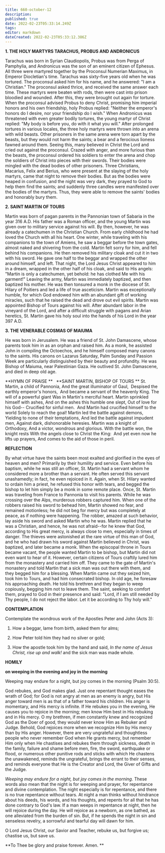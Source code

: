 ```yaml
---
title: 660-october-12
description: 
published: true
date: 2022-02-23T05:33:14.249Z
tags: 
editor: markdown
dateCreated: 2022-02-23T05:33:12.386Z
---
```



**1. THE HOLY MARTYRS TARACHUS, PROBUS AND ANDRONICUS**

Tarachus was born in Syrian Claudiopolis, Probus was from Perga of Pamphylia, and Andronicus was the son of an eminent citizen of Ephesus. All three were martyred together by the Proconsul Numerian Maximus, in Emperor Diocletian's time. Tarachus was sixty-five years old when he was tortured. The proconsul asked him for his name, and he answered: "I am a Christian." The proconsul asked thrice, and received the same answer each time. These martyrs were beaten with rods, then were cast into prison bloodied and wounded. After this, they were brought out again for torture. When the proconsul advised Probus to deny Christ, promising him imperial honors and his own friendship, holy Probus replied: "Neither the emperor's honors do I desire, nor your friendship do I wish." When Andronicus was threatened with even greater bodily tortures, the young martyr of Christ replied: "My body is before you, do with it what you will." After prolonged tortures in various locales, the three holy martyrs were thrown into an arena with wild beasts. Other prisoners in the same arena were torn apart by the beasts, but they would not harm the saints; a bear and a ferocious lioness fawned around them. Seeing this, many believed in Christ the Lord and cried out against the proconsul. Crazed with anger, and more furious than the beasts, the proconsul ordered his soldiers to enter the arena and chop the soldiers of Christ into pieces with their swords. Their bodies were mingled with the dead bodies of other prisoners. Three Christians, Macarius, Felix and Berius, who were present at the slaying of the holy martyrs, came that night to remove their bodies. But as the bodies were heaped in confusion, and the night was very dark, they prayed to God to help them find the saints; and suddenly three candles were manifested over the bodies of the martyrs. Thus, they were able to remove the saints' bodies and honorably bury them.

**2. SAINT MARTIN OF TOURS**

Martin was born of pagan parents in the Pannonian town of Sabaria in the year 316 A.D. His father was a Roman officer, and the young Martin was given over to military service against his will. By then, however, he was already a catechumen in the Christian Church. From early childhood he had loved the Church with all his heart. One winter, while traveling with his companions to the town of Amiens, he saw a beggar before the town gates, almost naked and shivering from the cold. Martin felt sorry for him, and fell behind his companions. He then removed his military cloak and cut it in two with his sword. He gave one half to the beggar and wrapped the other around himself, and left. That night, the Lord Jesus Christ appeared to him in a dream, wrapped in the other half of his cloak, and said to His angels: "Martin is only a catechumen, yet behold: he has clothed Me with his garment!" Leaving the army, Martin was immediately baptized, and then baptized his mother. He was then tonsured a monk in the diocese of St. Hilary of Poitiers and led a life of true asceticism. Martin was exceptionally humble, for which God endowed him with an abundant gift of working miracles, such that he raised the dead and drove out evil spirits. Martin was appointed Bishop of Tours against his will. After abundant labor in the vineyard of the Lord, and after a difficult struggle with pagans and Arian heretics, St. Martin gave his holy soul into the hands of his Lord in the year 397 A.D.

**3. THE VENERABLE COSMAS OF MAIUMA**

He was born in Jerusalem. He was a friend of St. John Damascene, whose parents took him in as an orphan and raised him. As a monk, he assisted John in compiling the Octoechos, and he himself composed many canons to the saints. His canons on Lazarus Saturday, Palm Sunday and Passion Week are particularly distinguished by their beauty and profundity. He was Bishop of Maiuma, near Palestinian Gaza. He outlived St. John Damascene, and died in deep old age.


**HYMN OF PRAISE
**
 
**SAINT MARTIN, BISHOP OF TOURS
**
St. Martin, a child of Pannonia, 
And the great illuminator of Gaul, 
Despised the earthly emperor's honors, 
And became a servant of the heavenly King.
The will of a powerful giant
Was in Martin's merciful heart.
Martin sprinkled himself with ashes,
And on the ashes this humble one slept,
Out of love for his God--
Crucified for sinful men. 
And Martin had crucified himself to the world
Solely to reach the goal!
Martin led the battle against demons,
Yielding to none of their temptations,
And led the battle against impudent men,
Against dark, dishonorable heresies.
Martin was a knight of Orthodoxy,
And a victor, wondrous and glorious.
With the battle won, the knight rests
With the angels close to Christ the King: 
And yet even now he lifts up prayers,
And comes to the aid of those in peril.


**REFLECTION**


By what virtue have the saints been most exalted and glorified in the eyes of heaven and men? Primarily by their humility and service. Even before his baptism, while he was still an officer, St. Martin had a servant whom he considered more a brother than a servant. He often served this servant unashamedly; in fact, he even rejoiced in it. Again, when St. Hilary wanted to ordain him a priest, he refused this honor with tears, and begged the bishop to let him simply be a monk in some remote place. Once, St. Martin was traveling from France to Pannonia to visit his parents. While he was crossing over the Alps, murderous robbers captured him. When one of the robbers raised his sword to behead him, Martin showed no fear, and remained motionless; he did not beg for mercy but was completely at peace, as if nothing were happening. The robber, amazed at such behavior, lay aside his sword and asked Martin who he was. Martin replied that he was a Christian, and hence, he was not afraid--for he knew that God, according to His great mercy, is always close to men, especially in times of danger. The thieves were astonished at the rare virtue of this man of God, and he who had drawn his sword against Martin believed in Christ, was baptized, and later became a monk. When the episcopal throne in Tours became vacant, the people wanted Martin to be bishop, but Martin did not even want to hear of it. However, certain citizens of Tours craftily lured him from the monastery and carried him off. They came to the gate of Martin's monastery and told Martin that a sick man was out there with them, and they begged him for a blessing. When Martin came out they seized him, took him to Tours, and had him consecrated bishop. In old age, he foresaw his approaching death. He told his brethren and they began to weep copiously, begging him not to leave them. The saint, seeking to comfort them, prayed to God in their presence and said: "Lord, if I am still needed by Thy people, I do not reject the labor. Let it be according to Thy holy will."



**CONTEMPLATION**

Contemplate the wondrous work of the Apostles Peter and John (Acts 3):

1.  How a beggar, lame from birth, asked them for alms;

1.  How Peter told him they had no silver or gold;

1.  How the apostle took him by the hand and said, *In the name of Jesus Christ, rise up and walk!* and the sick man was made whole.



**HOMILY**

**on weeping in the evening and joy in the morning**

Weeping may endure for a night, but joy comes in the morning (Psalm 30:5).

God rebukes, and God makes glad. Just one repentant thought eases the wrath of God; for God is not angry at men as an enemy is angry, but His anger toward men is as that of a father toward his children. His anger is momentary, and His mercy is infinite. If He rebukes you in the evening, He causes you to rejoice in the morning; men know Him best in His rebuking and in His mercy. O my brethren, if men constantly knew and recognized God as the Doer of good, they would never know Him as Rebuker and Judge. Behold, God rejoices more when we recognize Him by His mercy than by His anger. However, there are very ungrateful and thoughtless people who never remember God when He grants mercy, but remember Him only when He chastises and rebukes them through sickness, death in the family, failure and shame before men, fire, the sword, earthquake or flood, or numerous other punitive rods and sticks with which He chastens the unawakened, reminds the ungrateful, brings the errant to their senses, and reminds everyone that He is the Creator and Lord, the Giver of Gifts and the Judge.

*Weeping may endure for a night, but joy comes in the morning.* These words also mean that the night is for weeping and prayer, for repentance and divine contemplation. The night especially is for repentance, and there is no true repentance without tears. At night a man thinks without hindrance about his deeds, his words, and his thoughts, and repents for all that he has done contrary to God's law. If a man weeps in repentance at night, then he will rejoice during the day. He will rejoice as a newborn, as one bathed, as one alleviated from the burden of sin. But, if he spends the night in sin and senseless revelry, a sorrowful and tearful day will dawn for him.

O Lord Jesus Christ, our Savior and Teacher, rebuke us, but forgive us; chastise us, but save us.

**To Thee be glory and praise forever. Amen. **



 
